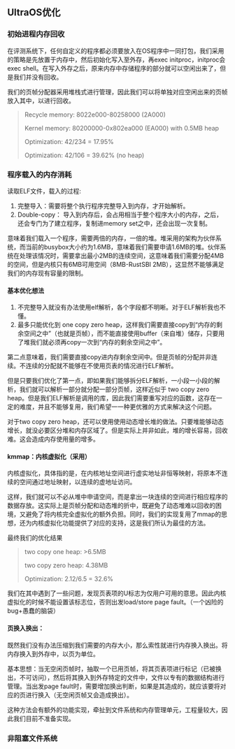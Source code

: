 ## UltraOS优化

### 初始进程内存回收

在评测系统下，任何自定义的程序都必须要放入在OS程序中一同打包，我们采用的策略是先放置于内存中，然后初始化写入至外存，再exec initproc，initproc会exec shell。在写入外存之后，原来内存中存储程序的部分就可以空闲出来了，但是我们并没有回收。

我们的页帧分配器采用堆栈式进行管理，因此我们可以将单独对应空闲出来的页帧放入其中，以进行回收。

> Recycle memory: 8022e000-80258000 (2A000)
> 
> Kernel memory: 80200000-0x802ea000 (EA000) with 0.5MB heap
>
> Optimization: 42/234 = 17.95%
>
> Optimization: 42/106 = 39.62% (no heap)


### 程序载入的内存消耗

读取ELF文件，载入的过程:

1. 完整导入：需要将整个执行程序完整导入到内存，才开始解析。
2. Double-copy： 导入到内存后，会占用相当于整个程序大小的内存，之后，还会专门为了建立程序，复制进memory set之中，还会出现一次复制。

意味着我们载入一个程序，需要两倍的内存，一倍的堆。堆采用的架构为伙伴系统，而当前的busybox大小约为1.6MB，意味着我们需要申请1.6MB的堆。伙伴系统在处理该情况时，需要拿出最小2MB的连续空间，这意味着我们需要分配4MB的空间，但是内核只有6MB可用空间（8MB-RustSBI 2MB），这显然不能够满足我们的内存现有容量的限制。

#### 基本优化想法

1. 不完整导入就没有办法使用elf解析，各个字段都不明晰。对于ELF解析我也不懂。
2. 最多只能优化到 one copy zero heap，这样我们需要直接copy到“内存的剩余空间之中”（也就是页帧），而不能直接使用buffer（来自堆）储存，只要用了堆我们就必须再copy一次到“内存的剩余空间之中”。

第二点意味着，我们需要直接copy进内存剩余空间中。但是页帧的分配并非连续。不连续的分配就不能够在不使用页表的情况进行ELF解析。

但是只要我们优化了第一点，即如果我们能够拆分ELF解析，一小段一小段的解析，我们就可以解析一部分就分配一部分页帧，这样近似于 two copy zero heap。但是我们ELF解析是调用的库，因此我们需要重写对应的函数，这存在一定的难度，并且不能够复用，我们希望一一种更优雅的方式来解决这个问题。

对于two copy zero heap，还可以使用使用动态增长堆的做法。只要堆能够动态增长，就没必要区分堆和内存区域了。但是实际上并非如此，堆的增长容易，回收难。这会造成内存使用量的增多。

#### kmmap：内核虚拟化（采用）

内核虚拟化，具体指的是，在内核地址空间进行虚实地址非恒等映射，将原本不连续的空间通过地址映射，以连续的虚地址访问。

这样，我们就可以不必从堆中申请空间，而是拿出一块连续的空间进行相应程序的数据存放。这实际上是页帧分配和动态堆的折中，既避免了动态堆难以回收的困境，又避免了将内核完全虚拟化的额外负担。同时，我们的实现复用了mmap的思想，还为内核虚拟化功能提供了对应的支持，这是我们所认为最佳的方法。

最终我们的优化结果
> two copy one heap: >6.5MB
> 
> two copy zero heap: 4.38MB
>
> Optimization: 2.12/6.5 = 32.6%
>

我们在其中遇到了一些问题，发现页表项的U标志为仅用户可用的意思。因此内核虚拟化的时候不能设置该标志位，否则出发load/store page fault。（一个凶险的bug+愚蠢的脑袋）

#### 页换入换出：

既然我们没有办法压缩到我们需要的内存大小，那么索性就进行内存换入换出。将内存换入到外存中，以页为单位。

基本思想：当无空闲页帧时，抽取一个已用页帧，将其页表项进行标记（已被换出，不可访问），然后将其换入到外存特定的文件中，文件以专有的数据结构进行管理。当出发page fault时，需要增加换出判断，如果是其造成的，就应该要将对应的页进行换入（无空闲页帧又会造成换出）。

这种方法会有额外的功能实现，牵扯到文件系统和内存管理单元，工程量较大，因此我们目前不准备实现。


### 非阻塞文件系统

